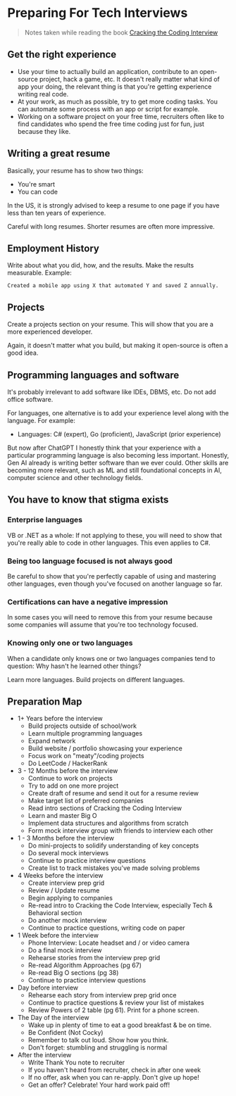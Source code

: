 # Preparing For Tech Interviews

> Notes taken while reading the book [Cracking the Coding Interview](https://www.google.com/books/edition/_/jD8iswEACAAJ?hl=en)

## Get the right experience

* Use your time to actually build an application, contribute to an open-source project, hack a game, etc. It doesn't really matter what kind of app your doing, the relevant thing is that you're getting experience writing real code.
* At your work, as much as possible, try to get more coding tasks. You can automate some process with an app or script for example.
* Working on a software project on your free time, recruiters often like to find candidates who spend the free time coding just for fun, just because they like.

## Writing a great resume

Basically, your resume has to show two things:

* You're smart
* You can code

In the US, it is strongly advised to keep a resume to one page if you have less than ten years of experience.

Careful with long resumes. Shorter resumes are often more impressive.

## Employment History

Write about what you did, how, and the results. Make the results measurable. Example:

```docx
Created a mobile app using X that automated Y and saved Z annually.
```

## Projects

Create a projects section on your resume. This will show that you are a more experienced developer.

Again, it doesn't matter what you build, but making it open-source is often a good idea.

## Programming languages and software

It's probably irrelevant to add software like IDEs, DBMS, etc. Do not add office software.

For languages, one alternative is to add your experience level along with the language. For example:

* Languages: C# (expert), Go (proficient), JavaScript (prior experience)

But now after ChatGPT I honestly think that your experience with a particular programming language is also becoming less important. Honestly, Gen AI already is writing better software than we ever could. Other skills are becoming more relevant, such as ML and still foundational concepts in AI, computer science and other technology fields.

## You have to know that stigma exists

### Enterprise languages

VB or .NET as a whole: If not applying to these, you will need to show that you're really able to code in other languages. This even applies to C#.

### Being too language focused is not always good

Be careful to show that you're perfectly capable of using and mastering other languages, even though you've focused on another language so far.

### Certifications can have a negative impression

In some cases you will need to remove this from your resume because some companies will assume that you're too technology focused.

### Knowing only one or two languages

When a candidate only knows one or two languages companies tend to question: Why hasn't he learned other things?

Learn more languages. Build projects on different languages.

## Preparation Map

* 1+ Years before the interview
  * Build projects outside of school/work
  * Learn multiple programming languages
  * Expand network
  * Build website / portfolio showcasing your experience
  * Focus work on "meaty"/coding projects
  * Do LeetCode / HackerRank
* 3 - 12 Months before the interview
  * Continue to work on projects
  * Try to add on one more project
  * Create draft of resume and send it out for a resume review
  * Make target list of preferred companies
  * Read intro sections of Cracking the Coding Interview
  * Learn and master Big O
  * Implement data structures and algorithms from scratch
  * Form mock interview group with friends to interview each other
* 1 - 3 Months before the interview
  * Do mini-projects to solidify understanding of key concepts
  * Do several mock interviews
  * Continue to practice interview questions
  * Create list to track mistakes you've made solving problems
* 4 Weeks before the interview
  * Create interview prep grid
  * Review / Update resume
  * Begin applying to companies
  * Re-read intro to Cracking the Code Interview, especially Tech & Behavioral section
  * Do another mock interview
  * Continue to practice questions, writing code on paper
* 1 Week before the interview
  * Phone Interview: Locate headset and / or video camera
  * Do a final mock interview
  * Rehearse stories from the interview prep grid
  * Re-read Algorithm Approaches (pg 67)
  * Re-read Big O sections (pg 38)
  * Continue to practice interview questions
* Day before interview
  * Rehearse each story from interview prep grid once
  * Continue to practice questions & review your list of mistakes
  * Review Powers of 2 table (pg 61). Print for a phone screen.
* The Day of the interview
  * Wake up in plenty of time to eat a good breakfast & be on time.
  * Be Confident (Not Cocky)
  * Remember to talk out loud. Show how you think.
  * Don't forget: stumbling and struggling is normal
* After the interview
  * Write Thank You note to recruiter
  * If you haven't heard from recruiter, check in after one week
  * If no offer, ask when you can re-apply. Don't give up hope!
  * Get an offer? Celebrate! Your hard work paid off!
